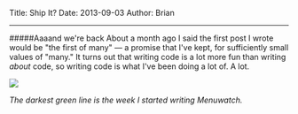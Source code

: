 Title: Ship It?
Date: 2013-09-03
Author: Brian

------

#####Aaaand we're back
About a month ago I said the first post I wrote would be "the first of many" — a promise that I've kept, for sufficiently small values of "many." It turns out that writing code is a lot more fun than writing *about* code, so writing code is what I've been doing a lot of. A lot.


![](https://dl.dropboxusercontent.com/u/114274/Images/ghstreak.png)

*The darkest green line is the week I started writing Menuwatch.*


